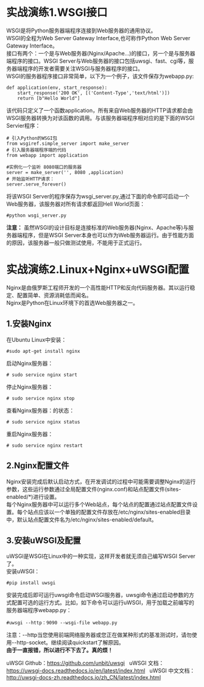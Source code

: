 # 实战演练1.WSGI接口
WSGI是将Python服务器端程序连接到Web服务器的通用协议。  
WSGI的全程为Web Server Gateway Interface,也可称作Python Web Server Gateway Interface。  
接口有两个：一个是与Web服务器(Nginx/Apache...)的接口，另一个是与服务器端程序的接口。WSGI Server与Web服务器的接口包括uwsgi、fast、cgi等，服务器端程序的开发者需要关注WSGI与服务器程序的接口。  
WSGI的服务器程序接口非常简单，以下为一个例子，该文件保存为webapp.py:  
	
	def application(env, start_response):
	    start_response('200 OK', [('Content-Type','text/html')])
	    return [b"Hello World"]
该代码只定义了一个函数application，所有来自Web服务器的HTTP请求都会由WSGI服务器转换为对该函数的调用。与该服务器端程序相对应的是下面的WSGI Servier程序：  
	
	# 引入Python的WSGI包
	from wsgiref.simple_server import make_server
	# 引入服务器端程序端的代码
	from webapp import application
	
	#实例化一个监听 8080端口的服务器
	server = make_server('', 8080 ,application)
	# 开始监听HTTP请求：
	server.serve_forever()
将该WSGI Server的程序保存为wsgi_server.py,通过下面的命令即可启动一个Web服务器，该服务器对所有请求都返回Hell World页面：  

	#python wsgi_server.py
**注意：** 虽然WSGI的设计目标是连接标准的Web服务器(Nginx、Apache等)与服务器端程序，但是WSGI Server本身也可以作为Web服务器运行。由于性能方面的原因，该服务器一般只做测试使用，不能用于正式运行。 
# 实战演练2.Linux+Nginx+uWSGI配置  
Nginx是由俄罗斯工程师开发的一个高性能HTTP和反向代码服务器。其以运行稳定、配置简单、资源消耗低而闻名。  
Nginx是Python在Linux环境下的首选Web服务器之一。
## 1.安装Nginx
在Ubuntu Linux中安装：  

	#sudo apt-get install nginx
启动Nginx服务器：  

	# sudo service nginx start
停止Nginx服务器：  
	
	# sudo service nginx stop	
查看Nginx服务器：的状态：
	
	# sudo service nginx status
重启Nginx服务器： 
	
	# sudo service nginx restart
## 2.Nginx配置文件
Nginx安装完成后默认启动方式，在开发调试的过程中可能需要调整Nginx的运行参数，这些运行参数通过全局配置文件(nginx.conf)和站点配置文件(sites-enabled/*)进行设置。  
每个Nginx服务器中可以运行多个Web站点，每个站点的配置通过站点配置文件设置。每个站点应该以一个单独的配置文件存放在/etc/nginx/sites-enabled目录中，默认站点配置文件名为/etc/nginx/sites-enabled/default。
## 3.安装uWSGI及配置
uWSGI是WSGI在Linux中的一种实现，这样开发者就无须自己编写WSGI Server了。  
安装uWSGI：

	#pip install uwsgi
安装完成后即可运行uwsgi命令启动WSGI服务器，uwsgi命令通过启动参数的方式配置可选的运行方式。比如，如下命令可以运行uWSGI，用于加载之前编写的服务器端程序webapp.py：  
	
	#uwsgi --http：9090 --wsgi-file webapp.py
注意：--http当您使用前端网络服务器或您正在做某种形式的基准测试时，请勿使用--http-socket。继续阅读quickstart了解原因。  
**由于一直报错，所以进行不下去了。真的烦！**




uWSGI Github：https://github.com/unbit/uwsgi  
uWSGI 文档：https://uwsgi-docs.readthedocs.io/en/latest/index.html  
uWSGI 中文文档：http://uwsgi-docs-zh.readthedocs.io/zh_CN/latest/index.html
